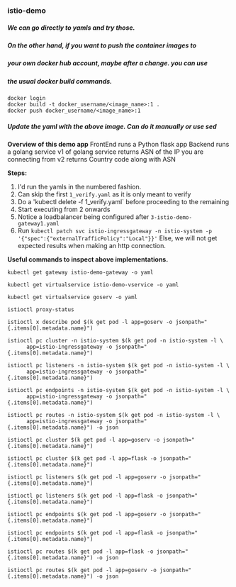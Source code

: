 ### istio-demo

##### We can go directly to yamls and try those.
##### On the other hand, if you want to push the container images to
##### your own docker hub account, maybe after a change. you can use
##### the usual docker build commands.
```
docker login
docker build -t docker_username/<image_name>:1 .
docker push docker_username/<image_name>:1
```
##### Update the yaml with the above image. Can do it manually or use sed

**Overview of this demo app**
FrontEnd runs a Python flask app
Backend runs a golang service
v1 of golang service returns ASN of the IP you are connecting from
v2 returns Country code along with ASN

**Steps:**
1. I'd run the yamls in the numbered fashion.
2. Can skip the first `1_verify.yaml` as it is only meant to verify
3. Do a 'kubectl delete -f 1_verify.yaml` before proceeding to the remaining
4. Start executing from 2 onwards
5. Notice a loadbalancer being configured after `3-istio-demo-gateway1.yaml` 
6. Run `kubectl patch svc istio-ingressgateway -n istio-system -p '{"spec":{"externalTrafficPolicy":"Local"}}'`
   Else, we will not get expected results when making an http connection.

**Useful commands to inspect above implementations.**

```
kubectl get gateway istio-demo-gateway -o yaml

kubectl get virtualservice istio-demo-vservice -o yaml

kubectl get virtualservice goserv -o yaml
```

```
istioctl proxy-status

istioctl x describe pod $(k get pod -l app=goserv -o jsonpath="{.items[0].metadata.name}")

istioctl pc cluster -n istio-system $(k get pod -n istio-system -l \
      app=istio-ingressgateway -o jsonpath="{.items[0].metadata.name}")

istioctl pc listeners -n istio-system $(k get pod -n istio-system -l \
      app=istio-ingressgateway -o jsonpath="{.items[0].metadata.name}")

istioctl pc endpoints -n istio-system $(k get pod -n istio-system -l \
      app=istio-ingressgateway -o jsonpath="{.items[0].metadata.name}")

istioctl pc routes -n istio-system $(k get pod -n istio-system -l \
      app=istio-ingressgateway -o jsonpath="{.items[0].metadata.name}") -o json

istioctl pc cluster $(k get pod -l app=goserv -o jsonpath="{.items[0].metadata.name}")

istioctl pc cluster $(k get pod -l app=flask -o jsonpath="{.items[0].metadata.name}")

istioctl pc listeners $(k get pod -l app=goserv -o jsonpath="{.items[0].metadata.name}")

istioctl pc listeners $(k get pod -l app=flask -o jsonpath="{.items[0].metadata.name}")

istioctl pc endpoints $(k get pod -l app=goserv -o jsonpath="{.items[0].metadata.name}")

istioctl pc endpoints $(k get pod -l app=flask -o jsonpath="{.items[0].metadata.name}")

istioctl pc routes $(k get pod -l app=flask -o jsonpath="{.items[0].metadata.name}") -o json

istioctl pc routes $(k get pod -l app=goserv -o jsonpath="{.items[0].metadata.name}") -o json
```
